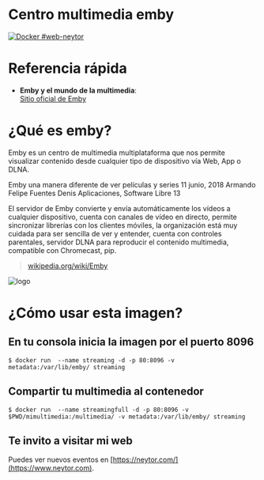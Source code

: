 # Centro multimedia emby

[![Docker #web-neytor](https://https://hub.docker.com/r/neytor/emby-neytor)](https://www.neytor.com)


# Referencia rápida

-	**Emby y el mundo de la multimedia**:  
	[Sitio oficial de Emby](https://emby.media/download.html)
  
# ¿Qué es  emby?

Emby es un centro de multimedia multiplataforma que nos permite visualizar contenido desde cualquier tipo de dispositivo vía Web, App o DLNA.

Emby una manera diferente de ver películas y series
11 junio, 2018 Armando Felipe Fuentes Denis Aplicaciones, Software Libre 13

El servidor de Emby convierte y envía automáticamente los vídeos a cualquier dispositivo, cuenta con canales de vídeo en directo, permite sincronizar librerías con los clientes móviles, la organización está muy cuidada para ser sencilla de ver y entender, cuenta con controles parentales, servidor DLNA para reproducir el contenido multimedia, compatible con Chromecast, pip.

> [wikipedia.org/wiki/Emby](https://en.wikipedia.org/wiki/Emby)

![logo](https://upload.wikimedia.org/wikipedia/commons/c/c5/Emby-logo.png)

# ¿Cómo usar esta imagen?

## En tu consola inicia la imagen por el puerto 8096

```console
$ docker run  --name streaming -d -p 80:8096 -v metadata:/var/lib/emby/ streaming
```

## Compartir tu multimedia al contenedor

```console
$ docker run  --name streamingfull -d -p 80:8096 -v $PWD/mimultimedia:/multimedia/ -v metadata:/var/lib/emby/ streaming
```
## Te invito a visitar mi web
Puedes ver nuevos eventos en [https://neytor.com/](https://www.neytor.com).
